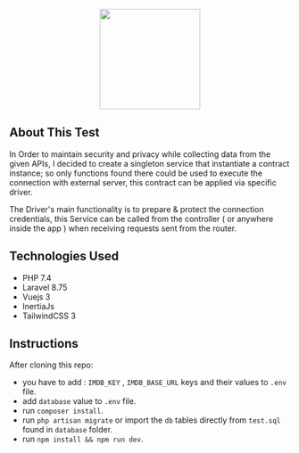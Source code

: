 <p align="center"><a href="https://fabricdata.com" target="_blank"><img src="https://fabricdata.com/images/fabric-logo.png" width="180"></a></p>



## About This Test

In Order to maintain security and privacy while collecting data from the given APIs, I decided to create a singleton service that instantiate a contract instance; so only functions found there could be used to execute the connection with external server, this contract can be applied via specific driver.

The Driver's main functionality is to prepare & protect the connection credentials, this Service can be called from the controller ( or anywhere inside the app ) when receiving requests sent from the router.

## Technologies Used

- PHP 7.4
- Laravel 8.75
- Vuejs 3
- InertiaJs
- TailwindCSS 3

## Instructions

After cloning this repo:

- you have to add : `IMDB_KEY` , `IMDB_BASE_URL` keys and their values to `.env` file.
- add `database` value to `.env` file.
- run `composer install`.
- run `php artisan migrate` or import the `db` tables directly from `test.sql` found in `database` folder.
- run `npm install && npm run dev`.

